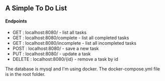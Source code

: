 ## A Simple To Do List
 #### Endpoints
 - GET : localhost:8080/  - list all tasks
 - GET : localhost:8080/complete - list all completed tasks
 - GET : localhost:8080/incomplete - list all incompleted tasks
 - POST : localhost:8080/ - save a new task
 - PUT : localhost:8080/ - update a task 
 - DELETE : localhost:8080/{id} - remove a task by id
 
The database is mysql and I'm using docker. The docker-compose.yml file is in the root folder.

